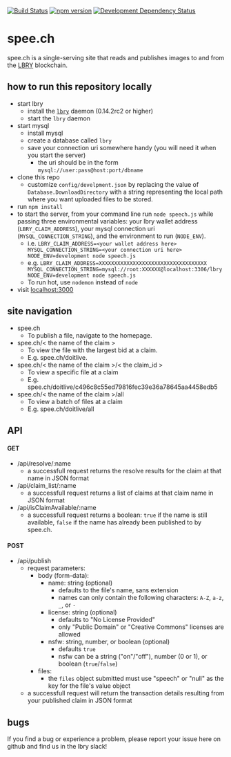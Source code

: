 [![Build Status](https://travis-ci.org/caseyparker/spee.ch.svg?branch=master)](https://travis-ci.org/caseyparker/spee.ch) [![npm version](https://badge.fury.io/js/magic-number.svg)](http://npmjs.org/package/magic-number) [![Development Dependency Status](https://david-dm.org/caseyparker/spee.ch/dev-status.png?theme=shields.io)](https://david-dm.org/caseyparker/spee.ch#info=devDependencies) 

# spee.ch
spee.ch is a single-serving site that reads and publishes images to and from the [LBRY](https://lbry.io/) blockchain.

## how to run this repository locally
* start lbry
	* install the [`lbry`](https://github.com/lbryio/lbry) daemon (0.14.2rc2 or higher)
	* start the `lbry` daemon
* start mysql
	* install mysql
	* create a database called `lbry`
	* save your connection uri somewhere handy (you will need it when you start the server)
		* the uri should be in the form `mysql://user:pass@host:port/dbname`
* clone this repo
	* customize `config/develpment.json` by replacing the value of `Database.DownloadDirectory` with a string representing the local path where you want uploaded files to be stored.
* run `npm install`
* to start the server, from your command line run `node speech.js` while passing three environmental variables: your lbry wallet address (`LBRY_CLAIM_ADDRESS`), your mysql connection uri (`MYSQL_CONNECTION_STRING`), and the environment to run (`NODE_ENV`).
	* i.e. `LBRY_CLAIM_ADDRESS=<your wallet address here> MYSQL_CONNECTION_STRING=<your connection uri here> NODE_ENV=development node speech.js`
	* e.g. `LBRY_CLAIM_ADDRESS=XXXXXXXXXXXXXXXXXXXXXXXXXXXXXXXXXXX MYSQL_CONNECTION_STRING=mysql://root:XXXXXX@localhost:3306/lbry NODE_ENV=development node speech.js`
	* To run hot, use `nodemon` instead of `node`
* visit [localhost:3000](http://localhost:3000)

## site navigation
* spee.ch
	* To publish a file, navigate to the homepage.
* spee.ch/< the name of the claim >
	* To view the file with the largest bid at a claim.
	* E.g. spee.ch/doitlive.
* spee.ch/< the name of the claim >/< the claim_id >
	* To view a specific file at a claim
	* E.g. spee.ch/doitlive/c496c8c55ed79816fec39e36a78645aa4458edb5
* spee.ch/< the name of the claim >/all
	* To view a batch of files at a claim
	* E.g. spee.ch/doitlive/all

## API

#### GET
* /api/resolve/:name
	* a successfull request returns the resolve results for the claim at that name in JSON format
* /api/claim_list/:name
	* a successfull request returns a list of claims at that claim name in JSON format
* /api/isClaimAvailable/:name
	* a successfull request returns a boolean: `true` if the name is still available, `false` if the name has already been published to by spee.ch.

#### POST
* /api/publish
	* request parameters:
		* body (form-data):
			* name: string (optional)
				* defaults to the file's name, sans extension
				* names can only contain the following characters: `A-Z`, `a-z`, `_`, or `-`
			* license: string (optional)
				* defaults to "No License Provided"
				* only "Public Domain" or "Creative Commons" licenses are allowed
			* nsfw: string, number, or boolean (optional)
				* defaults `true`
				* nsfw can be a string ("on"/"off"), number (0 or 1), or boolean (`true`/`false`)
		* files:
			* the `files` object submitted must use "speech" or "null" as the key for the file's value object
	* a successfull request will return the transaction details resulting from your published claim in JSON format

## bugs
If you find a bug or experience a problem, please report your issue here on github and find us in the lbry slack!
